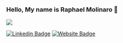 ### Hello, My name is Raphael Molinaro 👋
![](https://visitor-badge.glitch.me/badge?page_id=rmc3408.rmc3408)

[![Linkedin Badge](https://img.shields.io/badge/-LinkedIn-0e76a8?style=flat-square&logo=Linkedin&logoColor=white)](https://www.linkedin.com/in/molinaro-raphael/)
[![Website Badge](https://img.shields.io/badge/Website-3b5998?style=flat-square&logo=google-chrome&logoColor=white)](https://portfolio-oct2020.web.app/)


<!--
**rmc3408/rmc3408** is a ✨ _special_ ✨ repository because its `README.md` (this file) appears on your GitHub profile.

Here are some ideas to get you started:

- 🔭 I’m currently working on ...
- 🌱 I’m currently learning ...
- 👯 I’m looking to collaborate on ...
- 🤔 I’m looking for help with ...
- 💬 Ask me about ...
- 📫 How to reach me: ...
- 😄 Pronouns: ...
- ⚡ Fun fact: ...
-->
